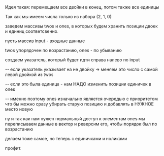 Идея такая: перемещаем все двойки в конец, потом также все единицы

Так как мы имеем числа только из набора (2, 1, 0)

заведем массивы twos и ones, в которых будем хранить позиции двоек и единиц соответсвенно.

пусть массив input - входные данные

twos упорядочен по возрастанию, ones - по убыванию

создаем указатель, который будет идти справа налево по input

--	если указатель указывает на не двойку -> меняем это число с самой левой двойкой из twos
  
--	если это была единица - нам НАДО изменить позиции единичек в ones
  
--	именно поэтому ones изначально является очередью с приоритетом что бы можно сразу убирать старую позицию и добавлять в НУЖНОЕ место новую
  
ну и так как нам нужен нормальный доступ к элементам ones мы переписываем данные в вектор и реверсим его, чтобы порядок был по возрастанию

делаем тоже самое, но теперь с единичками и ноликами

профит.
